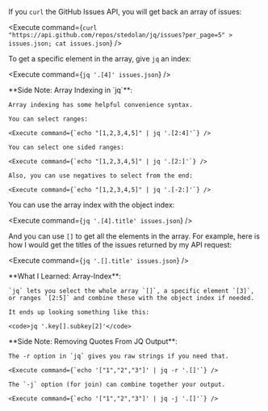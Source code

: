 <script>
import Alert from "$components/Alert.svelte";
import Execute from "$components/Execute.svelte";
</script>

If you `curl` the GitHub Issues API, you will get back an array of issues:

<Execute command={`curl "https://api.github.com/repos/stedolan/jq/issues?per_page=5" > issues.json; cat issues.json`} />

To get a specific element in the array, give `jq` an index:

<Execute command={`jq '.[4]' issues.json`} />

<Alert>
	**Side Note: Array Indexing in `jq`**:

	Array indexing has some helpful convenience syntax.

	You can select ranges:

	<Execute command={`echo "[1,2,3,4,5]" | jq '.[2:4]'`} />

	You can select one sided ranges:

	<Execute command={`echo "[1,2,3,4,5]" | jq '.[2:]'`} />

	Also, you can use negatives to select from the end:

	<Execute command={`echo "[1,2,3,4,5]" | jq '.[-2:]'`} />
</Alert>

You can use the array index with the object index:

<Execute command={`jq '.[4].title' issues.json`} />

And you can use `[]` to get all the elements in the array. For example, here is how I would get the titles of the issues returned by my API request:

<Execute command={`jq '.[].title' issues.json`} />

<Alert>
	**What I Learned: Array-Index**:

	`jq` lets you select the whole array `[]`, a specific element `[3]`, or ranges `[2:5]` and combine these with the object index if needed.

	It ends up looking something like this:

	<code>jq '.key[].subkey[2]'</code>
</Alert>

<Alert>
	**Side Note: Removing Quotes From JQ Output**:

	The -r option in `jq` gives you raw strings if you need that.

	<Execute command={`echo '["1","2","3"]' | jq -r '.[]'`} />

	The `-j` option (for join) can combine together your output.

	<Execute command={`echo '["1","2","3"]' | jq -j '.[]'`} />
</Alert>
